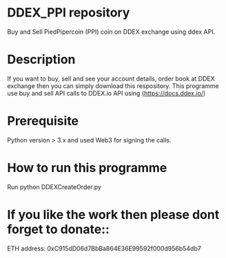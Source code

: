 # DDEX_PPI repository

Buy and Sell PiedPipercoin (PPI) coin on DDEX exchange using ddex API.


# Description

If you want to buy, sell and see your account details, order book at DDEX exchange then you can simply download this respository. This programme use  buy and sell API calls to DDEX.io API using (https://docs.ddex.io/)


# Prerequisite

Python version > 3.x and used Web3 for signing the calls.

# How to run this programme

Run python DDEXCreateOrder.py

# If you like the work then please dont forget to donate::
ETH address: 0xC915dD06d7BbBa864E36E99592f000d956b54db7




